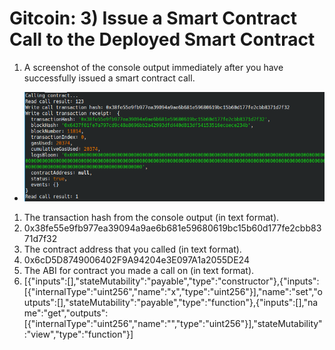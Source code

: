 # Gitcoin: 3) Issue a Smart Contract Call to the Deployed Smart Contract

1. A screenshot of the console output immediately after you have successfully issued a smart contract call.
  * ![](assets/call-contract.png)
1. The transaction hash from the console output (in text format).
  1. 0x38fe55e9fb977ea39094a9ae6b681e59680619bc15b60d177fe2cbb8371d7f32
1. The contract address that you called (in text format).
  1. 0x6cD5D8749006402F9A94204e3E097A1a2055DE24
1. The ABI for contract you made a call on (in text format).
  1. [{"inputs":[],"stateMutability":"payable","type":"constructor"},{"inputs":[{"internalType":"uint256","name":"x","type":"uint256"}],"name":"set","outputs":[],"stateMutability":"payable","type":"function"},{"inputs":[],"na  me":"get","outputs":[{"internalType":"uint256","name":"","type":"uint256"}],"stateMutability":"view","type":"function"}]
